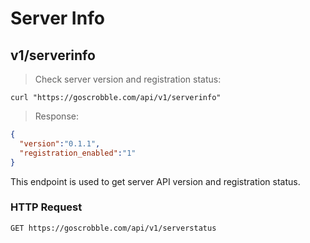 # Server Info
## v1/serverinfo
> Check server version and registration status:

```shell
curl "https://goscrobble.com/api/v1/serverinfo"
```

> Response:

```json
{
  "version":"0.1.1",
  "registration_enabled":"1"
}
```

This endpoint is used to get server API version and registration status.

### HTTP Request

`GET https://goscrobble.com/api/v1/serverstatus`